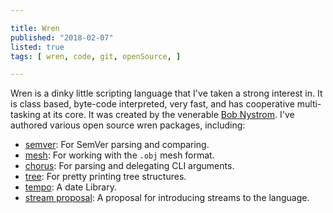 ```yaml
---

title: Wren
published: "2018-02-07"
listed: true
tags: [ wren, code, git, openSource, ]

---
```


Wren is a dinky little scripting language that I've taken a strong interest in. It is class based, byte-code interpreted, very fast, and has cooperative multi-tasking at its core. It was created by the venerable [Bob Nystrom][bob]. I've authored various open source wren packages, including:

+ [semver][wrenSemver]: For SemVer parsing and comparing.
+ [mesh][wrenMesh]: For working with the `.obj` mesh format.
+ [chorus][wrenChorus]: For parsing and delegating CLI arguments.
+ [tree][wrenTree]: For pretty printing tree structures.
+ [tempo][wrenTempo]: A date Library.
+ [stream proposal][wrenStreamProposal]: A proposal for introducing streams to the language.


[wren]: http://wren.io
[bob]: http://journal.stuffwithstuff.com/
[wrenMesh]: https://github.com/CodogoFreddie/wren-mesh
[wrenVector]: https://github.com/CodogoFreddie/wren-vector
[wrenStreamProposal]: https://github.com/CodogoFreddie/wren-stream-proposal
[wrenChorus]: https://github.com/CodogoFreddie/wren-chorus
[wrenTree]: https://github.com/CodogoFreddie/wren-tree
[wrenDeleggate]: https://github.com/CodogoFreddie/wren-deleggate
[wrenTempo]: https://github.com/CodogoFreddie/wren-tempo
[wrenSemver]: https://github.com/CodogoFreddie/wren-semver

